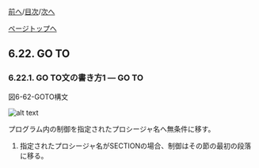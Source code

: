 <!--navi start1-->
[前へ](6-21.md)/[目次](https://momo2584.github.io/opensourcecobol.github.io/markdown/TOC.html)/[次へ](6-22-2.md)
<!--navi end1-->
<!--navi start2-->

[ページトップへ](6-22-1.md)
<!--navi end2-->
## 6.22. GO TO

### 6.22.1. GO TO文の書き方1 ― GO TO

図6-62-GOTO構文

![alt text](Image/6-62-Goto.png)

プログラム内の制御を指定されたプロシージャ名へ無条件に移す。

1. 指定されたプロシージャ名がSECTIONの場合、制御はその節の最初の段落に移る。

